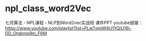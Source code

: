 # npl_class_word2Vec
七月算法 - NPL课程 - NLP到Word2vec实战班 
课件PPT
youtube链接： https://www.youtube.com/playlist?list=PLwTxjmW4U1YQiU16i-DD_Otgbmp9m_F6M
